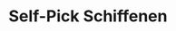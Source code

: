 ---
title: "Self-Pick Schiffenen"
url: /duedingen/self-pick-schiffenen-schiffenen/
shop: Hofladen
---